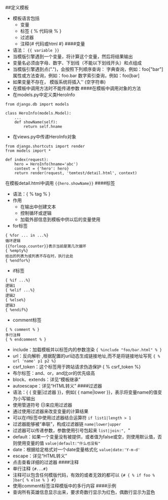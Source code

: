 ##定义模板
* 模板语言包括
    * 变量
    * 标签 { % 代码块 % }
    * 过滤器
    * 注释{# 代码或html #}
####变量
* 语法：
`{{ variable }}`
* 当模版引擎遇到一个变量，将计算这个变量，然后将结果输出
* 变量名必须由字母、数字、下划线（不能以下划线开头）和点组成
* 当模版引擎遇到点(".")，会按照下列顺序查询：
    字典查询，例如：foo["bar"]
    属性或方法查询，例如：foo.bar
    数字索引查询，例如：foo[bar]
* 如果变量不存在， 模版系统将插入'' (空字符串)
* 在模板中调用方法时不能传递参数
####在模板中调用对象的方法
* 在models.py中定义类HeroInfo
```
from django.db import models

class HeroInfo(models.Model):
    ...
    def showName(self):
        return self.hname
```
* 在views.py中传递HeroInfo对象
```
from django.shortcuts import render
from models import *

def index(request):
    hero = HeroInfo(hname='abc')
    context = {'hero': hero}
    return render(request, 'temtest/detail.html', context)
```
在模板detail.html中调用
`{{hero.showName}}`
####标签
* 语法：{ % tag % }
* 作用
    * 在输出中创建文本
    * 控制循环或逻辑
    * 加载外部信息到模板中供以后的变量使用
* for标签
```
{ %for ... in ...%}
循环逻辑
{{forloop.counter}}表示当前是第几次循环
{ %empty%}
给出的列表为或列表不存在时，执行此处
{ %endfor%}
```
* if标签
```
{ %if ...%}
逻辑1
{ %elif ...%}
逻辑2
{ %else%}
逻辑3
{ %endif%}
```
* comment标签
```
{ % comment % }
多行注释
{ % endcomment % }
```
* include：加载模板并以标签内的参数渲染
`{ %include "foo/bar.html" % }`
* url：反向解析 ,根据配置的url动态生成链接地址,而不是将链接地址写死
`{ % url 'name' p1 p2 %}`
* csrf_token：这个标签用于跨站请求伪造保护
{ % csrf_token %}
* 布尔标签：and、or，and比or的优先级高
* block、extends：详见“模板继承”
* autoescape：详见“HTML转义”
####过滤器
* 语法：{ { 变量|过滤器 }}，例如{ { name|lower }}，表示将变量name的值变为小写输出
* 使用管道符号 (|)来应用过滤器
* 通过使用过滤器来改变变量的计算结果
* 可以在if标签中使用过滤器结合运算符
`if list1|length > 1`
* 过滤器能够被“串联”，构成过滤器链
`name|lower|upper`
* 过滤器可以传递参数，参数使用引号包起来
`list|join:", `"
* default：如果一个变量没有被提供，或者值为false或空，则使用默认值，否则使用变量的值
`value|default:"什么也没有"`
* date：根据给定格式对一个date变量格式化
`value|date:'Y-m-d'`
* escape：详见“HTML转义”
* 点击查看详细的过滤器
####注释
* 单行注释
`{#...#}`
* 注释可以包含任何模版代码，有效的或者无效的都可以
`{# { % if foo % }bar{ % else % } #}`
* 使用comment标签注释模版中的多行内容
####示例
* 查询所有英雄信息显示出来，要求奇数行显示为红色，偶数行显示为蓝色